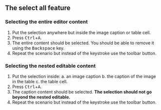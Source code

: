 ## The select all feature

### Selecting the entire editor content

1. Put the selection anywhere but inside the image caption or table cell.
2. Press <kbd>Ctrl</kbd>+<kbd>A</kbd>.
3. The entire content should be selected. You should be able to remove it using the <kbd>Backspace</kbd> key.
4. Repeat the scenario but instead of the keystroke use the toolbar button.

### Selecting the nested editable content

1. Put the selection inside:
    a. an image caption
    b. the caption of the image in the table
    c. the table cell.
2. Press <kbd>Ctrl</kbd>+<kbd>A</kbd>.
3. The caption content should be selected. **The selection should not go beyond the nested editable.**
4. Repeat the scenario but instead of the keystroke use the toolbar button.
